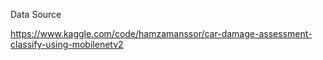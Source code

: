 Data Source

https://www.kaggle.com/code/hamzamanssor/car-damage-assessment-classify-using-mobilenetv2

